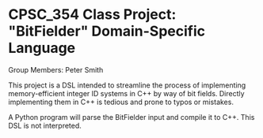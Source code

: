 # CPSC_354 Class Project: "BitFielder" Domain-Specific Language

Group Members: Peter Smith

This project is a DSL intended to streamline the process of implementing memory-efficient integer ID systems in C++ by way of bit fields. Directly implementing them in C++ is tedious and prone to typos or mistakes.

A Python program will parse the BitFielder input and compile it to C++. This DSL is not interpreted.

